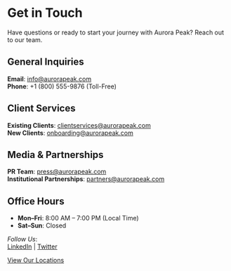 # Get in Touch

Have questions or ready to start your journey with Aurora Peak? Reach out to our team.

## General Inquiries
**Email**: [info@aurorapeak.com](mailto:info@aurorapeak.com)  
**Phone**: +1 (800) 555-9876 (Toll-Free)  

## Client Services
**Existing Clients**: [clientservices@aurorapeak.com](mailto:clientservices@aurorapeak.com)  
**New Clients**: [onboarding@aurorapeak.com](mailto:onboarding@aurorapeak.com)  

## Media & Partnerships
**PR Team**: [press@aurorapeak.com](mailto:press@aurorapeak.com)  
**Institutional Partnerships**: [partners@aurorapeak.com](mailto:partners@aurorapeak.com)  

## Office Hours
- **Mon–Fri**: 8:00 AM – 7:00 PM (Local Time)  
- **Sat–Sun**: Closed  

*Follow Us*:  
[LinkedIn](https://linkedin.com/company/aurorapeak) | [Twitter](https://twitter.com/aurorapeak_am)

[View Our Locations](#global-presence)
